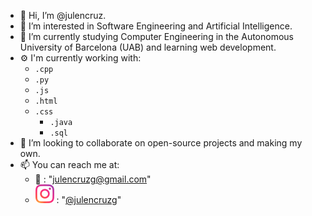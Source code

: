 - 👋 Hi, I’m @julencruz.
- 🤔 I’m interested in Software Engineering and Artificial Intelligence.
- 🌱 I’m currently studying Computer Engineering in the Autonomous University of Barcelona (UAB) and learning web development.
- ⚙️ I'm currently working with:
	- `.cpp`
	- `.py`
	- `.js`
	- `.html`
	- `.css`
        - `.java`
        - `.sql`
- 👀 I’m looking to collaborate on open-source projects and making my own.
- 📫 You can reach me at:
	- 📧 :  "julencruzg@gmail.com"
	- ![Instagram logo](assets/instagram-emoji.svg) :  "[@julencruzg](https://www.instagram.com/julencruzg)"
